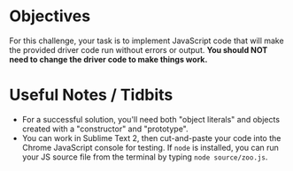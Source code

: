 # Objectives

For this challenge, your task is to implement JavaScript code that will make the provided driver code run without errors or output. **You should NOT need to change the driver code to make things work.**

# Useful Notes / Tidbits

- For a successful solution, you'll need both "object literals" and objects created with a "constructor" and "prototype".
- You can work in Sublime Text 2, then cut-and-paste your code into the Chrome JavaScript console for testing. If `node` is installed, you can run your JS source file from the terminal by typing `node source/zoo.js`.
